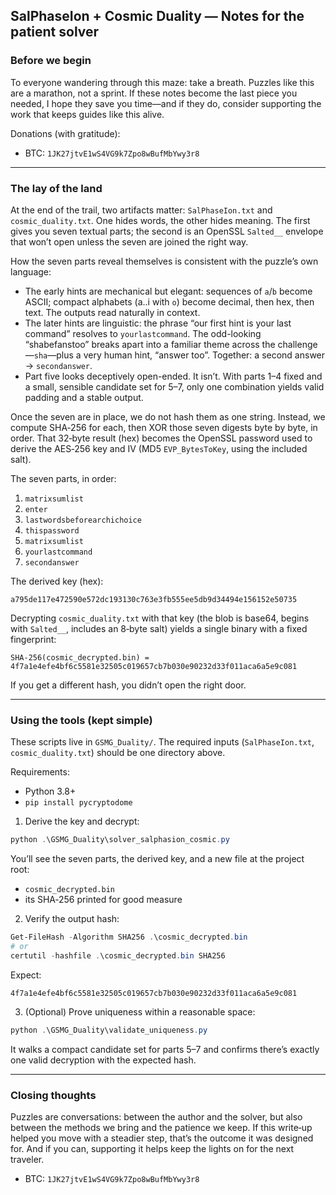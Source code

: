 ## SalPhaseIon + Cosmic Duality — Notes for the patient solver

### Before we begin
To everyone wandering through this maze: take a breath. Puzzles like this are a marathon, not a sprint. If these notes become the last piece you needed, I hope they save you time—and if they do, consider supporting the work that keeps guides like this alive.

Donations (with gratitude):
- BTC: `1JK27jtvE1wS4VG9k7Zpo8wBufMbYwy3r8`

---

### The lay of the land
At the end of the trail, two artifacts matter: `SalPhaseIon.txt` and `cosmic_duality.txt`. One hides words, the other hides meaning. The first gives you seven textual parts; the second is an OpenSSL `Salted__` envelope that won’t open unless the seven are joined the right way.

How the seven parts reveal themselves is consistent with the puzzle’s own language:
- The early hints are mechanical but elegant: sequences of `a`/`b` become ASCII; compact alphabets (a..i with `o`) become decimal, then hex, then text. The outputs read naturally in context.
- The later hints are linguistic: the phrase “our first hint is your last command” resolves to `yourlastcommand`. The odd-looking “shabefanstoo” breaks apart into a familiar theme across the challenge—`sha`—plus a very human hint, “answer too”. Together: a second answer → `secondanswer`.
- Part five looks deceptively open-ended. It isn’t. With parts 1–4 fixed and a small, sensible candidate set for 5–7, only one combination yields valid padding and a stable output.

Once the seven are in place, we do not hash them as one string. Instead, we compute SHA‑256 for each, then XOR those seven digests byte by byte, in order. That 32‑byte result (hex) becomes the OpenSSL password used to derive the AES‑256 key and IV (MD5 `EVP_BytesToKey`, using the included salt).

The seven parts, in order:
1) `matrixsumlist`
2) `enter`
3) `lastwordsbeforearchichoice`
4) `thispassword`
5) `matrixsumlist`
6) `yourlastcommand`
7) `secondanswer`

The derived key (hex):
```
a795de117e472590e572dc193130c763e3fb555ee5db9d34494e156152e50735
```

Decrypting `cosmic_duality.txt` with that key (the blob is base64, begins with `Salted__`, includes an 8‑byte salt) yields a single binary with a fixed fingerprint:
```
SHA-256(cosmic_decrypted.bin) = 4f7a1e4efe4bf6c5581e32505c019657cb7b030e90232d33f011aca6a5e9c081
```
If you get a different hash, you didn’t open the right door.

---

### Using the tools (kept simple)
These scripts live in `GSMG_Duality/`. The required inputs (`SalPhaseIon.txt`, `cosmic_duality.txt`) should be one directory above.

Requirements:
- Python 3.8+
- `pip install pycryptodome`

1) Derive the key and decrypt:
```powershell
python .\GSMG_Duality\solver_salphasion_cosmic.py
```
You’ll see the seven parts, the derived key, and a new file at the project root:
- `cosmic_decrypted.bin`
- its SHA‑256 printed for good measure

2) Verify the output hash:
```powershell
Get-FileHash -Algorithm SHA256 .\cosmic_decrypted.bin
# or
certutil -hashfile .\cosmic_decrypted.bin SHA256
```
Expect:
```
4f7a1e4efe4bf6c5581e32505c019657cb7b030e90232d33f011aca6a5e9c081
```

3) (Optional) Prove uniqueness within a reasonable space:
```powershell
python .\GSMG_Duality\validate_uniqueness.py
```
It walks a compact candidate set for parts 5–7 and confirms there’s exactly one valid decryption with the expected hash.

---

### Closing thoughts
Puzzles are conversations: between the author and the solver, but also between the methods we bring and the patience we keep. If this write‑up helped you move with a steadier step, that’s the outcome it was designed for. And if you can, supporting it helps keep the lights on for the next traveler.

- BTC: `1JK27jtvE1wS4VG9k7Zpo8wBufMbYwy3r8`


